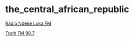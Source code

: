 # the_central_african_republic

[Radio Ndeke Luka FM](http://stream.radiondekeluka.org:8001/ndekeluka)

[Truth FM 90.7](http://uk1-vn.mixstream.net:10104/stream.mp3)

